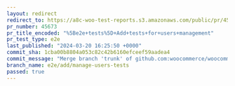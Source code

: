 ```yaml
---
layout: redirect
redirect_to: https://a8c-woo-test-reports.s3.amazonaws.com/public/pr/45673/e2e/index.html
pr_number: 45673
pr_title_encoded: "%5Be2e+tests%5D+Add+tests+for+users+management"
pr_test_type: e2e
last_published: "2024-03-20 16:25:50 +0000"
commit_sha: 1cba00b8804a053c82c42b6160efceef59aadea4
commit_message: "Merge branch 'trunk' of github.com:woocommerce/woocommerce into e2e/a…"
branch_name: e2e/add/manage-users-tests
passed: true
---
```

